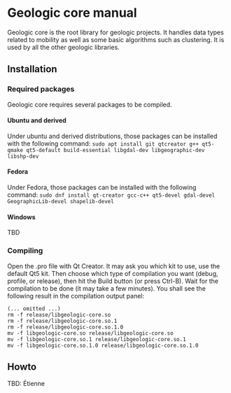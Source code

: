 # Geologic core manual

Geologic core is the root library for geologic projects. It handles data types related to mobility as well as some basic algorithms such as clustering. It is used by all the other geologic libraries.

## Installation

### Required packages
Geologic core requires several packages to be compiled.
#### Ubuntu and derived

Under ubuntu and derived distributions, those packages can be installed with the following command:
`sudo apt install git qtcreator g++ qt5-qmake qt5-default build-essential libgdal-dev libgeographic-dev libshp-dev`

#### Fedora

Under Fedora, those packages can be installed with the following command:
`sudo dnf install qt-creator gcc-c++ qt5-devel gdal-devel GeographicLib-devel shapelib-devel`

#### Windows

TBD

### Compiling

Open the .pro file with Qt Creator. It may ask you which kit to use, use the default Qt5 kit. Then choose which type of compilation you want (debug, profile, or release), then hit the Build button (or press Ctrl-B). Wait for the compilation to be done (it may take a few minutes). You shall see the following result in the compilation output panel:

```
(... omitted ...)
rm -f release/libgeologic-core.so
rm -f release/libgeologic-core.so.1
rm -f release/libgeologic-core.so.1.0
mv -f libgeologic-core.so release/libgeologic-core.so
mv -f libgeologic-core.so.1 release/libgeologic-core.so.1
mv -f libgeologic-core.so.1.0 release/libgeologic-core.so.1.0
```

## Howto

TBD: Étienne
